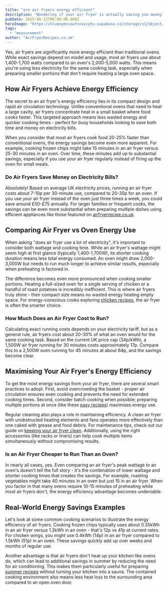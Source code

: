 ```yaml
---
title: "are air fryers energy efficient"
description: "Wondering if your air fryer is actually saving you money? These clever little appliances use far less energy than traditional ovens while cooking food faster. Let's break down the numbers to see just how energy efficient air fryers really are."
pubDate: 2025-08-12T00:00:00.000Z
heroImage: "https://klueoymssxwfnxsvcyhv.supabase.co/storage/v1/object/public/md/are-air-fryers-energy-efficient-f76db6d1.png"
tags:
  - "measurement"
author: "AirFryerRecipes.co.uk"
---
```


<p id="">Yes, air fryers are significantly more energy efficient than traditional ovens. While exact savings depend on model and usage, most air fryers use about 1,400-1,700 watts compared to an oven's 2,000-5,000 watts. This means you're using less electricity for the same cooking task, especially when preparing smaller portions that don't require heating a large oven space.</p><h2 id="">How Air Fryers Achieve Energy Efficiency</h2><p id="">The secret to an air fryer's energy efficiency lies in its compact design and rapid air circulation technology. Unlike conventional ovens that need to heat a large cavity, air fryers concentrate heat in a small basket where food cooks faster. This targeted approach means less wasted energy and quicker cooking times - perfect for busy households looking to save both time and money on electricity bills.</p><p id="">When you consider that most air fryers cook food 20-25% faster than conventional ovens, the energy savings become even more apparent. For example, cooking frozen chips might take 15 minutes in an air fryer versus 25-30 minutes in an oven. Over time, these minutes add up to substantial savings, especially if you use your air fryer regularly instead of firing up the oven for small meals.</p><h3 id="">Do Air Fryers Save Money on Electricity Bills?</h3><p id="">Absolutely! Based on average UK electricity prices, running an air fryer costs about 7-10p per 30-minute use, compared to 20-30p for an oven. If you use your air fryer instead of the oven just three times a week, you could save around £50-£75 annually. For larger families or frequent cooks, the savings can be even more substantial when preparing multiple dishes using efficient appliances like those featured on <a href="https://www.airfryerrecipe.co.uk" id="">airfryerrecipe.co.uk</a>.</p><h2 id="">Comparing Air Fryer vs Oven Energy Use</h2><p id="">When asking "does air fryer use a lot of electricity", it's important to consider both wattage and cooking time. While an air fryer's wattage might seem high at first glance (typically 1,400-1,700W), its shorter cooking duration means less total energy consumed. An oven might draw 2,000-3,000W but needs to run much longer to achieve similar results, especially when preheating is factored in.</p><p id="">The difference becomes even more pronounced when cooking smaller portions. Heating a full-sized oven for a single serving of chicken or a handful of roast potatoes is incredibly inefficient. This is where air fryers truly shine - their compact size means no wasted energy heating empty space. For energy-conscious cooks exploring <a href="https://www.airfryerrecipe.co.uk/recipe-category/chicken" id="">chicken recipes</a>, the air fryer is often the smarter choice.</p><h3 id="">How Much Does an Air Fryer Cost to Run?</h3><p id="">Calculating exact running costs depends on your electricity tariff, but as a general rule, air fryers cost about 20-30% of what an oven would for the same cooking task. Based on the current UK price cap (34p/kWh), a 1,500W air fryer running for 30 minutes costs approximately 17p. Compare this to a 2,500W oven running for 45 minutes at about 64p, and the savings become clear.</p><h2 id="">Maximising Your Air Fryer's Energy Efficiency</h2><p id="">To get the most energy savings from your air fryer, there are several smart practices to adopt. First, avoid overcrowding the basket - proper air circulation ensures even cooking and prevents the need for extended cooking times. Second, consider batch cooking when possible; preparing multiple portions at once (like these <a href="https://www.airfryerrecipe.co.uk/recipes" id="">easy recipes</a>) maximises energy use.</p><p id="">Regular cleaning also plays a role in maintaining efficiency. A clean air fryer with unobstructed heating elements and fans operates more effectively than one caked with grease and food debris. For maintenance tips, check out our guide on <a href="https://www.airfryerrecipe.co.uk/air-fryer-cleaner" id="">keeping your air fryer clean</a>. Additionally, using the right accessories (like racks or liners) can help cook multiple items simultaneously without compromising results.</p><h3 id="">Is an Air Fryer Cheaper to Run Than an Oven?</h3><p id="">In nearly all cases, yes. Even comparing an air fryer's peak wattage to an oven's doesn't tell the full story - it's the combination of lower wattage and shorter cooking times that creates the savings. For example, roasting vegetables might take 40 minutes in an oven but just 15 in an air fryer. When you factor in that many ovens require 10-15 minutes of preheating while most air fryers don't, the energy efficiency advantage becomes undeniable.</p><h2 id="">Real-World Energy Savings Examples</h2><p id="">Let's look at some common cooking scenarios to illustrate the energy efficiency of air fryers. Cooking frozen chips typically uses about 0.35kWh in an air fryer versus 1.2kWh in an oven - that's 12p vs 41p at current rates. For chicken wings, you might use 0.4kWh (14p) in an air fryer compared to 1.5kWh (51p) in an oven. These savings quickly add up over weeks and months of regular use.</p><p id="">Another advantage is that air fryers don't heat up your kitchen like ovens do, which can lead to additional savings in summer by reducing the need for air conditioning. This makes them particularly useful for preparing <a href="https://www.airfryerrecipe.co.uk/air-fryer-conversion-chart" id="">summer recipes</a> without turning your kitchen into a sauna. The contained cooking environment also means less heat loss to the surrounding area compared to an open oven door.</p>